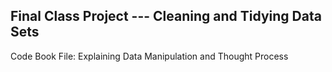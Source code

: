 Final Class Project --- Cleaning and Tidying Data Sets
-------------------------------------------------------
Code Book File: Explaining Data Manipulation and Thought Process


